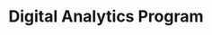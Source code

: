 ---
# This topic lives at
# https://digital.gov/topics/digital-analytics-program

# Topic Title
title: "Digital Analytics Program"

# description — keep it short and clear
summary: ""

# Weight
weight: 1

# For more information on managing topics,
# see https://github.com/GSA/digitalgov.gov/wiki/topics
---